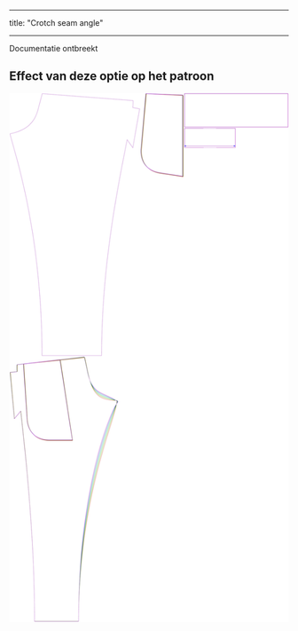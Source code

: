 - - -
title: "Crotch seam angle"
- - -


<Fixme>

Documentatie ontbreekt

</Fixme>

## Effect van deze optie op het patroon

![Deze afbeelding toont het effect van deze optie door meerdere varianten die een andere waarde hebben voor deze optie te vervangen](paco_crotchseamcurveangle_sample.svg "Effect of this option on the pattern")
